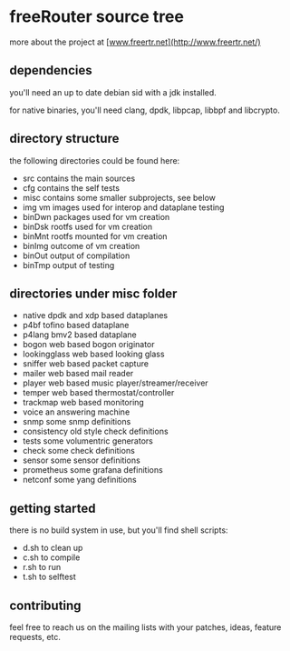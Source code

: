 # freeRouter source tree

more about the project at [www.freertr.net](http://www.freertr.net/)

## dependencies

you'll need an up to date debian sid with a jdk installed.

for native binaries, you'll need clang, dpdk, libpcap, libbpf and libcrypto.

## directory structure

the following directories could be found here:
* src contains the main sources
* cfg contains the self tests
* misc contains some smaller subprojects, see below
* img vm images used for interop and dataplane testing
* binDwn packages used for vm creation
* binDsk rootfs used for vm creation
* binMnt rootfs mounted for vm creation
* binImg outcome of vm creation
* binOut output of compilation
* binTmp output of testing

## directories under misc folder

* native dpdk and xdp based dataplanes
* p4bf tofino based dataplane
* p4lang bmv2 based dataplane
* bogon web based bogon originator
* lookingglass web based looking glass
* sniffer web based packet capture
* mailer web based mail reader
* player web based music player/streamer/receiver
* temper web based thermostat/controller
* trackmap web based monitoring
* voice an answering machine
* snmp some snmp definitions
* consistency old style check definitions
* tests some volumentric generators
* check some check definitions
* sensor some sensor definitions
* prometheus some grafana definitions
* netconf some yang definitions

## getting started

there is no build system in use, but you'll find shell scripts:
* d.sh to clean up
* c.sh to compile
* r.sh to run
* t.sh to selftest

## contributing

feel free to reach us on the mailing lists with your patches, ideas, feature requests, etc.
